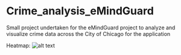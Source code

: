 # Crime_analysis_eMindGuard
Small project undertaken for the eMindGuard project to analyze and visualize crime data across the City of Chicago for the application

Heatmap:
![alt text](https://imgur.com/a/UQGF0DN "Heatmap of crime rates in Chicago")
